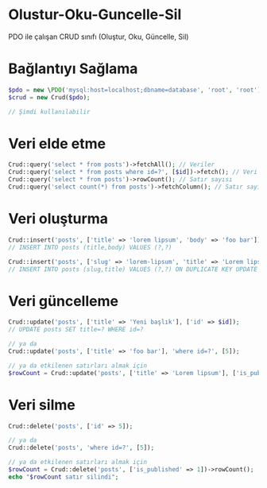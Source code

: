 # Olustur-Oku-Guncelle-Sil
PDO ile çalışan CRUD sınıfı (Oluştur, Oku, Güncelle, Sil)

# Bağlantıyı Sağlama
```php
$pdo = new \PDO('mysql:host=localhost;dbname=database', 'root', 'root');
$crud = new Crud($pdo);

// Şimdi kullanılabilir
```

# Veri elde etme
```php
Crud::query('select * from posts')->fetchAll(); // Veriler
Crud::query('select * from posts where id=?', [$id])->fetch(); // Veri
Crud::query('select * from posts')->rowCount(); // Satır sayısı
Crud::query('select count(*) from posts')->fetchColumn(); // Satır sayısı
```

# Veri oluşturma
```php
Crud::insert('posts', ['title' => 'lorem lipsum', 'body' => 'foo bar']);
// INSERT INTO posts (title,body) VALUES (?,?)

Crud::insert('posts', ['slug' => 'lorem-lipsum', 'title' => 'Lorem lipsum'], ['slug' => 'lorem-lipsum-2']);
// INSERT INTO posts (slug,title) VALUES (?,?) ON DUPLICATE KEY UPDATE slug=?
```

# Veri güncelleme
```php
Crud::update('posts', ['title' => 'Yeni başlık'], ['id' => $id]);
// UPDATE posts SET title=? WHERE id=?

// ya da
Crud::update('posts', ['title' => 'foo bar'], 'where id=?', [5]);

// ya da etkilenen satırları almak için
$rowCount = Crud::update('posts', ['title' => 'Lorem lipsum'], ['is_published' => 1])->rowCount();
```

# Veri silme
```php
Crud::delete('posts', ['id' => 5]);

// ya da
Crud::delete('posts', 'where id=?', [5]);

// ya da etkilenen satırları almak için
$rowCount = Crud::delete('posts', ['is_published' => 1])->rowCount();
echo "$rowCount satır silindi";
```
